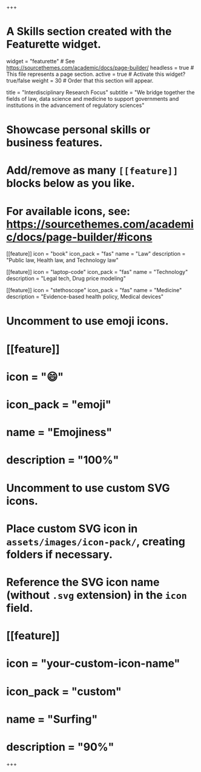 +++
# A Skills section created with the Featurette widget.
widget = "featurette"  # See https://sourcethemes.com/academic/docs/page-builder/
headless = true  # This file represents a page section.
active = true  # Activate this widget? true/false
weight = 30  # Order that this section will appear.

title = "Interdisciplinary Research Focus"
subtitle = "We bridge together the fields of law, data science and medicine to support governments and institutions in the advancement of regulatory sciences"

# Showcase personal skills or business features.
# 
# Add/remove as many `[[feature]]` blocks below as you like.
# 
# For available icons, see: https://sourcethemes.com/academic/docs/page-builder/#icons

[[feature]]
  icon = "book"
  icon_pack = "fas"
  name = "Law"
  description = "Public law, Health law, and Technology law"
  
[[feature]]
  icon = "laptop-code"
  icon_pack = "fas"
  name = "Technology"
  description = "Legal tech, Drug price modeling"  
  
[[feature]]
  icon = "stethoscope"
  icon_pack = "fas"
  name = "Medicine"
  description = "Evidence-based health policy, Medical devices"

# Uncomment to use emoji icons.
# [[feature]]
#  icon = ":smile:"
#  icon_pack = "emoji"
#  name = "Emojiness"
#  description = "100%"  

# Uncomment to use custom SVG icons.
# Place custom SVG icon in `assets/images/icon-pack/`, creating folders if necessary.
# Reference the SVG icon name (without `.svg` extension) in the `icon` field.
# [[feature]]
#  icon = "your-custom-icon-name"
#  icon_pack = "custom"
#  name = "Surfing"
#  description = "90%"

+++
